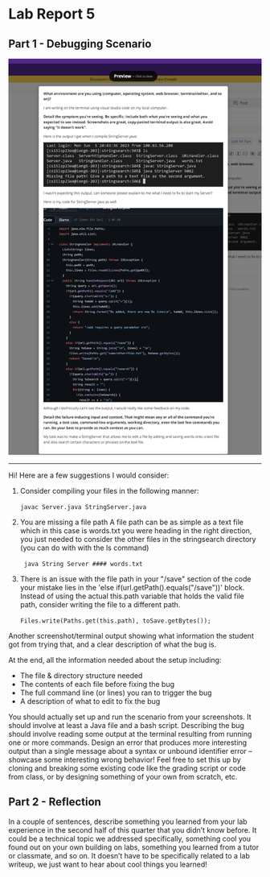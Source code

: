 # Lab Report 5
## Part 1 - Debugging Scenario 

<img src= "https://raw.githubusercontent.com/namaldonado/cse15l-lab-reports/main/Screenshot%202023-06-05%20211436.png"  width="600"/>

-----------------------
 Hi! Here are a few suggestions I would consider:
 
 1. Consider compiling your files in the following manner:


     `javac Server.java StringServer.java`
     
     
     
 2. You are missing a file path
     A file path can be as simple as a text file which in this case is words.txt
     you were heading in the right direction, you just needed to consider the other
     files in the stringsearch directory (you can do with with the ls command)
   
    ` java String Server #### words.txt`


 3.  There is an issue with the file path in your "/save" section of the code
     your mistake lies in the 'else if(url.getPath().equals("/save"))' block. 
     Instead of using the actual this.path variable that holds the valid file path, 
     consider writing the file to a different path.
     
     
     `Files.write(Paths.get(this.path), toSave.getBytes());`

Another screenshot/terminal output showing 
what information the student got from trying
that, and a clear description of what the bug is.


At the end, all the information needed about the 
setup including:
- The file & directory structure needed
- The contents of each file before fixing the bug
- The full command line (or lines) you ran to trigger the bug
- A description of what to edit to fix the bug



You should actually set up and run the scenario 
from your screenshots. It should involve at 
least a Java file and a bash script. Describing 
the bug should involve reading some output at the 
terminal resulting from running one or more 
commands. Design an error that produces more 
interesting output than a single message about a 
syntax or unbound identifier error – showcase 
some interesting wrong behavior! Feel free to 
set this up by cloning and breaking some existing 
code like the grading script or code from class, 
or by designing something of your own from scratch, etc.



## Part 2 - Reflection
In a couple of sentences, describe something 
you learned from your lab experience in the 
second half of this quarter that you didn’t 
know before. It could be a technical topic we 
addressed specifically, something cool you 
found out on your own building on labs, 
something you learned from a tutor or classmate, 
and so on. It doesn’t have to be specifically 
related to a lab writeup, we just want to hear 
about cool things you learned!

